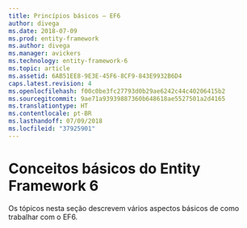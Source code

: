 ```yaml
---
title: Princípios básicos – EF6
author: divega
ms.date: 2018-07-09
ms.prod: entity-framework
ms.author: divega
ms.manager: avickers
ms.technology: entity-framework-6
ms.topic: article
ms.assetid: 6AB51EE8-9E3E-45F6-8CF9-843E9932B6D4
caps.latest.revision: 4
ms.openlocfilehash: f00c0be3fc27793d0b29ae6242c44c40206415b2
ms.sourcegitcommit: 9ae71a93939887360b648618ae5527501a2d4165
ms.translationtype: HT
ms.contentlocale: pt-BR
ms.lasthandoff: 07/09/2018
ms.locfileid: "37925901"
---
```

# <a name="entity-framework-6-fundamentals"></a>Conceitos básicos do Entity Framework 6
Os tópicos nesta seção descrevem vários aspectos básicos de como trabalhar com o EF6.
